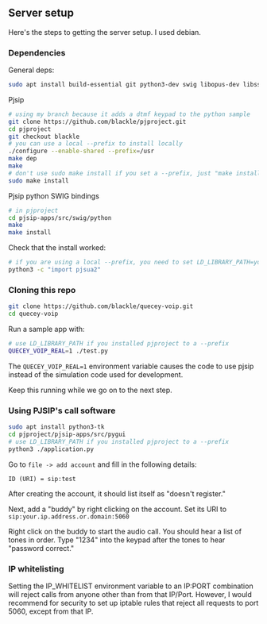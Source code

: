 ## Server setup

Here's the steps to getting the server setup. I used debian.

### Dependencies

General deps:
```sh
sudo apt install build-essential git python3-dev swig libopus-dev libssl-dev libsdl2-dev
```

Pjsip
```sh
# using my branch because it adds a dtmf keypad to the python sample
git clone https://github.com/blackle/pjproject.git
cd pjproject
git checkout blackle
# you can use a local --prefix to install locally
./configure --enable-shared --prefix=/usr
make dep
make
# don't use sudo make install if you set a --prefix, just "make install"
sudo make install
```

Pjsip python SWIG bindings
```sh
# in pjproject
cd pjsip-apps/src/swig/python
make
make install
```

Check that the install worked:
```sh
# if you are using a local --prefix, you need to set LD_LIBRARY_PATH=your_prefix/lib
python3 -c "import pjsua2"
```

### Cloning this repo

```sh
git clone https://github.com/blackle/quecey-voip.git
cd quecey-voip
```

Run a sample app with:

```sh
# use LD_LIBRARY_PATH if you installed pjproject to a --prefix
QUECEY_VOIP_REAL=1 ./test.py
```

The `QUECEY_VOIP_REAL=1` environment variable causes the code to use pjsip instead of the simulation code used for development.

Keep this running while we go on to the next step.

### Using PJSIP's call software

```sh
sudo apt install python3-tk
cd pjproject/pjsip-apps/src/pygui
# use LD_LIBRARY_PATH if you installed pjproject to a --prefix
python3 ./application.py
```

Go to `file -> add account` and fill in the following details:

```
ID (URI) = sip:test
```

After creating the account, it should list itself as "doesn't register."

Next, add a "buddy" by right clicking on the account. Set its URI to `sip:your.ip.address.or.domain:5060`

Right click on the buddy to start the audio call. You should hear a list of tones in order. Type "1234" into the keypad after the tones to hear "password correct."

### IP whitelisting

Setting the IP_WHITELIST environment variable to an IP:PORT combination will reject calls from anyone other than from that IP/Port. However, I would recommend for security to set up iptable rules that reject all requests to port 5060, except from that IP.